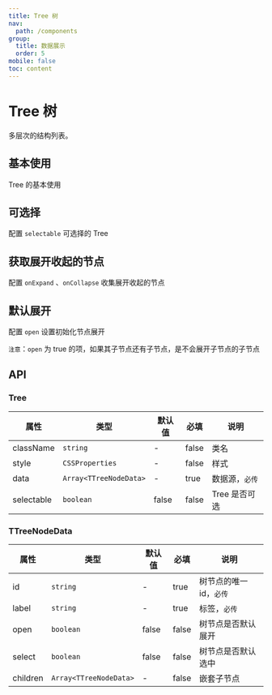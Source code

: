 ```yaml
---
title: Tree 树
nav:
  path: /components
group:
  title: 数据展示
  order: 5
mobile: false
toc: content
---
```


# Tree 树

多层次的结构列表。

## 基本使用

Tree 的基本使用

<code src='./demos/demo1.tsx'></code>

## 可选择

配置 `selectable` 可选择的 Tree

<code src='./demos/demo2.tsx'></code>

## 获取展开收起的节点

配置 `onExpand` 、`onCollapse` 收集展开收起的节点

<code src='./demos/demo3.tsx'></code>

## 默认展开

配置 `open` 设置初始化节点展开

`注意`：`open` 为 true 的项，如果其子节点还有子节点，是不会展开子节点的子节点

<code src='./demos/demo4.tsx'></code>

## API

### Tree

| 属性       | 类型                   | 默认值 | 必填  | 说明           |
| ---------- | ---------------------- | ------ | ----- | -------------- |
| className  | `string`               | -      | false | 类名           |
| style      | `CSSProperties`        | -      | false | 样式           |
| data       | `Array<TTreeNodeData>` | -      | true  | 数据源，`必传` |
| selectable | `boolean`              | false  | false | Tree 是否可选  |

### TTreeNodeData

| 属性     | 类型                   | 默认值 | 必填  | 说明                    |
| -------- | ---------------------- | ------ | ----- | ----------------------- |
| id       | `string`               | -      | true  | 树节点的唯一 id，`必传` |
| label    | `string`               | -      | true  | 标签，`必传`            |
| open     | `boolean`              | false  | false | 树节点是否默认展开      |
| select   | `boolean`              | false  | false | 树节点是否默认选中      |
| children | `Array<TTreeNodeData>` | -      | false | 嵌套子节点              |
